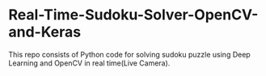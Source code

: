 # Real-Time-Sudoku-Solver-OpenCV-and-Keras
This repo consists of Python code for solving sudoku puzzle using Deep Learning and OpenCV in real time(Live Camera).
